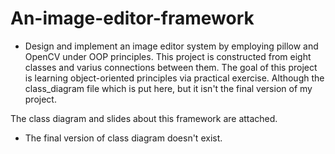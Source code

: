 # An-image-editor-framework
* Design and implement an image editor system by employing pillow and OpenCV under OOP principles.
This project is constructed from eight classes and varius connections between them. The goal of this project is learning object-oriented principles via practical exercise. Although the class_diagram file which is put here, but it isn't the final version of my project.

The class diagram and slides about this framework are attached.
- The final version of class diagram doesn't exist.

